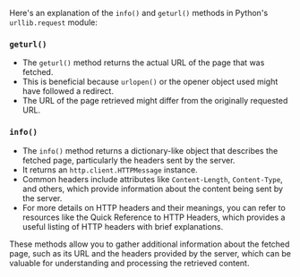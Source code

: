 Here's an explanation of the `info()` and `geturl()` methods in Python's `urllib.request` module:

### `geturl()`
- The `geturl()` method returns the actual URL of the page that was fetched.
- This is beneficial because `urlopen()` or the opener object used might have followed a redirect. 
- The URL of the page retrieved might differ from the originally requested URL.

### `info()`
- The `info()` method returns a dictionary-like object that describes the fetched page, particularly the headers sent by the server.
- It returns an `http.client.HTTPMessage` instance.
- Common headers include attributes like `Content-Length`, `Content-Type`, and others, which provide information about the content being sent by the server.
- For more details on HTTP headers and their meanings, you can refer to resources like the Quick Reference to HTTP Headers, which provides a useful listing of HTTP headers with brief explanations.

These methods allow you to gather additional information about the fetched page, such as its URL and the headers provided by the server, which can be valuable for understanding and processing the retrieved content.